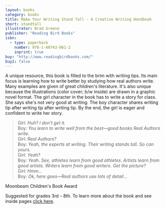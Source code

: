 ```yaml
---
layout: books
category: books
title: Make Your Writing Stand Tall - A Creative Writing Handbook
short: standtall
illustrator: Brad Greene
publisher: "Reading Bird Books"
isbn:
  - type: paperback
    number: 978-1-60743-061-2
    inprint: true
buy: "http://www.readingbirdbooks.com/"
buy2: false
---
```


A unique resource, this book is filled to the brim with writing tips. Its main focus is learning how to write better by studying how real authors write. Many examples are given of great children's literature. It's also unique because the illustrations (color cover; b/w inside) are drawn in a graphic novel format. The girl character in the book has to write a story for class. She says she's not very good at writing. The boy character shares writing tip after writing tip after writing tip. By the end, the girl is eager and confident to write her story.

<blockquote class="standtall"><p2 class="excerpt">
Girl: <i>Huh? I don't get it. </i><br />
Boy: <i>You learn to write well from the best—good books Real Authors write. </i><br />
Girl: <i>Real Authors? </i><br />
Boy: <i>Yeah, the experts at writing. Their writing stands tall. So can yours. </i><br />
Girl: <i>Yeah? </i><br />
Boy: <i>Yeah. See, athletes learn from good athletes. Artists learn from good artists. Writers learn from good writers. Get the picture? </i><br />
Girl: <i>Hmm… </i><br />
Boy: <i>Ok, here goes—Real authors use lots of detail… </i>
</p2></blockquote>

<p class="awards">
Moonbeam Children's Book Award
</p>

Suggested for grades 3rd – 8th. To learn more about the book and see inside pages <a href="http://www.readingbirdbooks.com/" target="_blank">click here</a>.
